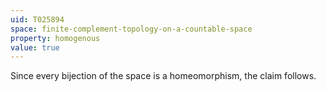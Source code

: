```yaml
---
uid: T025894
space: finite-complement-topology-on-a-countable-space
property: homogenous
value: true
---
```

Since every bijection of the space is a homeomorphism, the claim follows.

